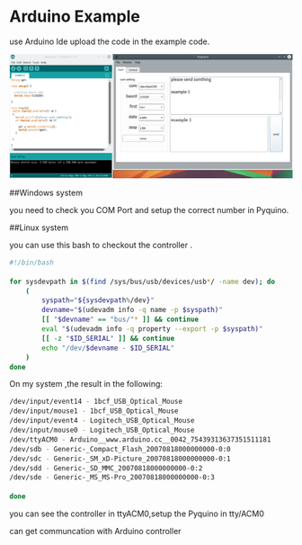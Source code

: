 Arduino Example
===

use Arduino Ide upload the code in the example code.

![](arduino_example.png)

##Windows system

you need to check you COM Port and setup the correct number in Pyquino.

##Linux system

you can use this bash to checkout the controller .

```bash
#!/bin/bash

for sysdevpath in $(find /sys/bus/usb/devices/usb*/ -name dev); do
    (
        syspath="${sysdevpath%/dev}"
        devname="$(udevadm info -q name -p $syspath)"
        [[ "$devname" == "bus/"* ]] && continue
        eval "$(udevadm info -q property --export -p $syspath)"
        [[ -z "$ID_SERIAL" ]] && continue
        echo "/dev/$devname - $ID_SERIAL"
    )
done
```

On my system ,the result in the following:

```bash
/dev/input/event14 - 1bcf_USB_Optical_Mouse
/dev/input/mouse1 - 1bcf_USB_Optical_Mouse
/dev/input/event4 - Logitech_USB_Optical_Mouse
/dev/input/mouse0 - Logitech_USB_Optical_Mouse
/dev/ttyACM0 - Arduino__www.arduino.cc__0042_75439313637351511181
/dev/sdb - Generic-_Compact_Flash_20070818000000000-0:0
/dev/sdc - Generic-_SM_xD-Picture_20070818000000000-0:1
/dev/sdd - Generic-_SD_MMC_20070818000000000-0:2
/dev/sde - Generic-_MS_MS-Pro_20070818000000000-0:3

done
```

you can see the controller in ttyACM0,setup the Pyquino in tty/ACM0 

can get communcation with Arduino controller    




